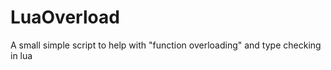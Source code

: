 LuaOverload
============

A small simple script to help with "function overloading" and type checking in lua
